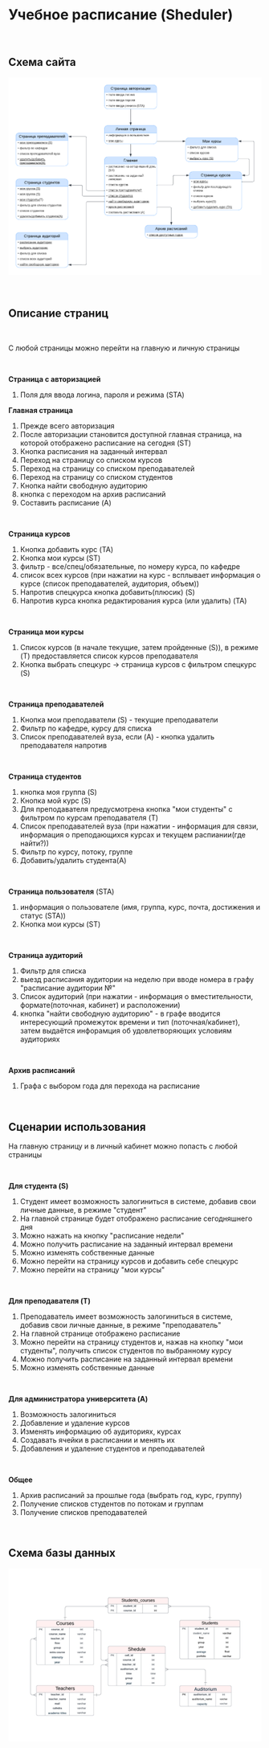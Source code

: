 # Учебное расписание (Sheduler)

<br/>

## Схема сайта
![](pic/scheme.png)

<br/>

## Описание страниц

<br/>

С любой страницы можно перейти на главную и личную страницы

<br/>

**Страница с авторизацией**
1) Поля для ввода логина, пароля и режима (STA)
   
**Главная страница**
1) Прежде всего авторизация
2) После авторизации становится доступной главная страница, на которой отображено расписание на сегодня (ST)
3) Кнопка расписания на заданный интервал
4) Переход на страницу со списком курсов
5) Переход на страницу со списком преподавателей
6) Переход на страницу со списком студентов
7) Кнопка найти свободную аудиторию
8) кнопка с переходом на архив расписаний
9) Составить расписание (A)

<br/>

**Страница курсов**
1) Кнопка добавить курс (TA)
2) Кнопка мои курсы (ST)
3) фильтр - все/спец/обязательные, по номеру курса, по кафедре
4) список всех курсов (при нажатии на курс - всплывает информация о курсе (список преподавателей, аудитория, объем)) 
6) Напротив спецкурса кнопка добавить(плюсик) (S)
7) Напротив курса кнопка редактирования курса (или удалить) (TA)
<br/>

**Страница мои курсы**
1) Список курсов (в начале текущие, затем пройденные (S)), в режиме (T) предоставляется список курсов преподавателя
2) Кнопка выбрать спецкурс -> страница курсов с фильтром спецкурс (S)

<br/>

**Страница преподавателей**
1) Кнопка мои преподаватели (S) - текущие преподаватели
2) Фильтр по кафедре, курсу для списка
3) Список преподавателей вуза, если (A) - кнопка удалить преподавателя напротив

<br/>

**Страница студентов**
1) кнопка моя группа (S)
2) Кнопка мой курс (S)
4) Для преподавателя предусмотрена кнопка "мои студенты" с фильтром по курсам преподавателя (T)
5) Список преподавателей вуза (при нажатии - информация для связи, информация о преподающихся курсах и текущем распиании(где найти?))
6) Фильтр по курсу, потоку, группе
8) Добавить/удалить студента(A)
   
<br/>

**Страница пользователя** (STA)
1) информация о пользователе (имя, группа, курс, почта, достижения и статус (STA))
2) Кнопка мои курсы (ST)
   
<br/>

**Страница аудиторий**
1) Фильтр для списка
2) выезд расписания аудитории на неделю при вводе номера в графу "расписание аудитории №"
3) Список аудиторий (при нажатии - информация о вместительности, формате(поточная, кабинет) и расположении)
4) кнопка "найти свободную аудиторию" - в графе вводится интересующий промежуток времени и тип (поточная/кабинет), затем выдаётся инфорамция об удовлетворяющих условиям аудиториях
   
<br/>

**Архив расписаний**
1) Графа с выбором года для перехода на расписание
   
<br/>

## Сценарии использования

На главную страницу и в личный кабинет можно попасть с любой страницы

<br/>

**Для студента (S)**
1) Студент имеет возможность залогиниться в системе, добавив свои личные данные, в режиме "студент"
2) На главной странице будет отображено расписание сегодняшнего дня
4) Можно нажать на кнопку "расписание недели"
5) Можно получить расписание на заданный интервал времени
6) Можно изменять собственные данные
7) Можно перейти на страницу курсов и добавить себе спецкурс
8) Можно перейти на страницу "мои курсы"
   
<br/>

**Для преподавателя (T)**
1) Преподаватель имеет возможность залогиниться в системе, добавив свои личные данные, в режиме "преподаватель"
2) На главной странице отображено расписание
3) Можно перейти на страницу студентов и, нажав на кнопку "мои студенты", получить список студентов по выбранному курсу
4) Можно получить расписание на заданный интервал времени
5) Можно изменять собственные данные

<br/>

**Для администратора университета (A)**
1) Возможность залогиниться
2) Добавление и удаление курсов
3) Изменять информацию об аудиториях, курсах
4) Создавать ячейки в расписании и менять их
5) Добавления и удаление студентов и преподавателей

<br/>

**Общее**
1) Архив расписаний за прошлые года (выбрать год, курс, группу)
2) Получение списков студентов по потокам и группам
3) Получение списков преподавателей

<br/>

## Схема базы данных
![](pic/data_base.png)

<br/>
